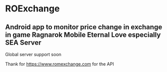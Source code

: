 # ROExchange

## Android app to monitor price change in exchange in game Ragnarok Mobile Eternal Love especially SEA Server
Global server support soon

Thank for https://www.romexchange.com for the API 
